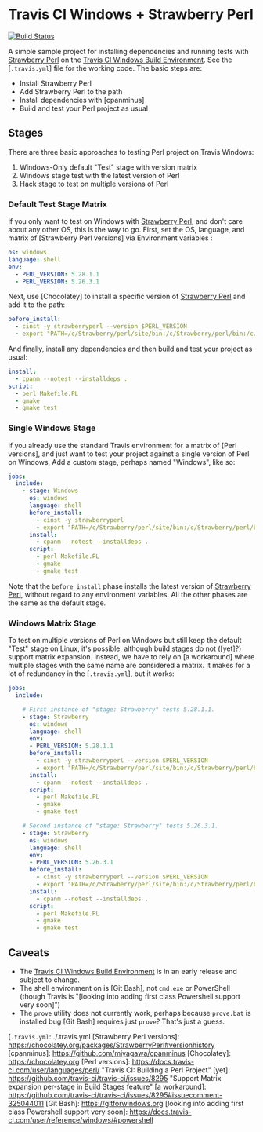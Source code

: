 Travis CI Windows + Strawberry Perl
===================================

[![Build Status](https://travis-ci.com/theory/winperl-travis.png)](https://travis-ci.com/theory/winperl-travis)

A simple sample project for installing dependencies and running tests with
[Strawberry Perl] on the [Travis CI Windows Build Environment]. See the
[`.travis.yml`] file for the working code. The basic steps are:

*   Install Strawberry Perl
*   Add Strawberry Perl to the path
*   Install dependencies with [cpanminus]
*   Build and test your Perl project as usual

Stages
------

There are three basic approaches to testing  Perl project on Travis
Windows:

1.  Windows-Only default "Test" stage with version matrix
2.  Windows stage test with the latest version of Perl
3.  Hack stage to test on multiple versions of Perl

### Default Test Stage Matrix

If you only want to test on Windows with [Strawberry Perl], and don't care about
any other OS, this is the way to go. First, set the OS, language, and matrix of
[Strawberry Perl versions] via Environment variables :

``` yaml
os: windows
language: shell
env:
  - PERL_VERSION: 5.28.1.1
  - PERL_VERSION: 5.26.3.1
```

Next, use [Chocolatey] to install a specific version of [Strawberry Perl]
and add it to the path:

``` yaml
before_install:
  - cinst -y strawberryperl --version $PERL_VERSION
  - export "PATH=/c/Strawberry/perl/site/bin:/c/Strawberry/perl/bin:/c/Strawberry/c/bin:$PATH"
```

And finally, install any dependencies and then build and test your project as
usual:

``` yaml
install:
  - cpanm --notest --installdeps .
script:
  - perl Makefile.PL
  - gmake
  - gmake test
  ```

### Single Windows Stage

If you already use the standard Travis environment for a matrix of [Perl
versions], and just want to test your project against a single version of Perl
on Windows, Add a custom stage, perhaps named "Windows", like so:

``` yaml
jobs:
  include:
    - stage: Windows
      os: windows
      language: shell
      before_install:
        - cinst -y strawberryperl
        - export "PATH=/c/Strawberry/perl/site/bin:/c/Strawberry/perl/bin:/c/Strawberry/c/bin:$PATH"
      install:
        - cpanm --notest --installdeps .
      script:
        - perl Makefile.PL
        - gmake
        - gmake test
```

Note that the `before_install` phase installs the latest version of [Strawberry
Perl], without regard to any environment variables.  All the other phases are
the same as the default stage.

### Windows Matrix Stage

To test on multiple versions of Perl on Windows but still keep the default
"Test" stage on Linux, it's possible, although build stages do not ([yet]?)
support matrix expansion. Instead, we have to rely on [a workaround] where
multiple stages with the same name are considered a matrix. It makes for
a lot of redundancy in the [`.travis.yml`], but it works:

``` yaml
jobs:
  include:

    # First instance of "stage: Strawberry" tests 5.28.1.1.
    - stage: Strawberry
      os: windows
      language: shell
      env:
      - PERL_VERSION: 5.28.1.1
      before_install:
        - cinst -y strawberryperl --version $PERL_VERSION
        - export "PATH=/c/Strawberry/perl/site/bin:/c/Strawberry/perl/bin:/c/Strawberry/c/bin:$PATH"
      install:
        - cpanm --notest --installdeps .
      script:
        - perl Makefile.PL
        - gmake
        - gmake test

    # Second instance of "stage: Strawberry" tests 5.26.3.1.
    - stage: Strawberry
      os: windows
      language: shell
      env:
      - PERL_VERSION: 5.26.3.1
      before_install:
        - cinst -y strawberryperl --version $PERL_VERSION
        - export "PATH=/c/Strawberry/perl/site/bin:/c/Strawberry/perl/bin:/c/Strawberry/c/bin:$PATH"
      install:
        - cpanm --notest --installdeps .
      script:
        - perl Makefile.PL
        - gmake
        - gmake test
```

Caveats
-------

*   The [Travis CI Windows Build Environment] is in an early release and subject
    to change.
*   The shell environment on is [Git Bash], not `cmd.exe` or PowerShell (though
    Travis is "[looking into adding first class Powershell support very soon]")
*   The `prove` utility does not currently work, perhaps because `prove.bat` is
    installed bug [Git Bash] requires just `prove`? That's just a guess.

  [Strawberry Perl]: http://strawberryperl.com
  [Travis CI Windows Build Environment]: https://docs.travis-ci.com/user/reference/windows/
  [`.travis.yml`: ./.travis.yml
  [Strawberry Perl versions]: https://chocolatey.org/packages/StrawberryPerl#versionhistory
  [cpanminus]: https://github.com/miyagawa/cpanminus
  [Chocolatey]: https://chocolatey.org
  [Perl versions]: https://docs.travis-ci.com/user/languages/perl/ "Travis CI: Building a Perl Project"
  [yet]: https://github.com/travis-ci/travis-ci/issues/8295 "Support Matrix expansion per-stage in Build Stages feature"
  [a workaround]: https://github.com/travis-ci/travis-ci/issues/8295#issuecomment-325044011
  [Git Bash]: https://gitforwindows.org
  [looking into adding first class Powershell support very soon]: https://docs.travis-ci.com/user/reference/windows/#powershell